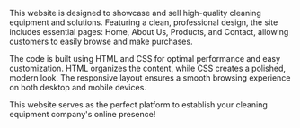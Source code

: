 This website is designed to showcase and sell high-quality cleaning equipment and solutions. Featuring a clean, professional design, the site includes essential pages: Home, About Us, Products, and Contact, allowing customers to easily browse and make purchases.

The code is built using HTML and CSS for optimal performance and easy customization. HTML organizes the content, while CSS creates a polished, modern look. The responsive layout ensures a smooth browsing experience on both desktop and mobile devices.

This website serves as the perfect platform to establish your cleaning equipment company's online presence!
